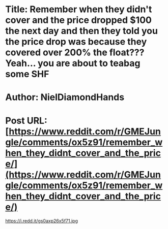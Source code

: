 # Title: Remember when they didn't cover and the price dropped $100 the next day and then they told you the price drop was because they covered over 200% the float??? Yeah... you are about to teabag some SHF
# Author: NielDiamondHands
# Post URL: [https://www.reddit.com/r/GMEJungle/comments/ox5z91/remember_when_they_didnt_cover_and_the_price/](https://www.reddit.com/r/GMEJungle/comments/ox5z91/remember_when_they_didnt_cover_and_the_price/)


https://i.redd.it/gs0axp26x5f71.jpg